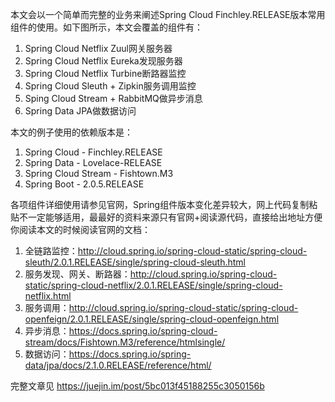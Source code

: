 本文会以一个简单而完整的业务来阐述Spring Cloud Finchley.RELEASE版本常用组件的使用。如下图所示，本文会覆盖的组件有：
1.	Spring Cloud Netflix Zuul网关服务器
2.	Spring Cloud Netflix Eureka发现服务器
3.	Spring Cloud Netflix Turbine断路器监控
4.	Spring Cloud Sleuth + Zipkin服务调用监控
5.	Sping Cloud Stream + RabbitMQ做异步消息
6.	Spring Data JPA做数据访问

本文的例子使用的依赖版本是：
1.	Spring Cloud - Finchley.RELEASE
2.	Spring Data - Lovelace-RELEASE
3.	Spring Cloud Stream - Fishtown.M3
4.	Spring Boot - 2.0.5.RELEASE

各项组件详细使用请参见官网，Spring组件版本变化差异较大，网上代码复制粘贴不一定能够适用，最最好的资料来源只有官网+阅读源代码，直接给出地址方便你阅读本文的时候阅读官网的文档：
1.	全链路监控：http://cloud.spring.io/spring-cloud-static/spring-cloud-sleuth/2.0.1.RELEASE/single/spring-cloud-sleuth.html
2.	服务发现、网关、断路器：http://cloud.spring.io/spring-cloud-static/spring-cloud-netflix/2.0.1.RELEASE/single/spring-cloud-netflix.html 
3.	服务调用：http://cloud.spring.io/spring-cloud-static/spring-cloud-openfeign/2.0.1.RELEASE/single/spring-cloud-openfeign.html
4.	异步消息：https://docs.spring.io/spring-cloud-stream/docs/Fishtown.M3/reference/htmlsingle/
5.	数据访问：https://docs.spring.io/spring-data/jpa/docs/2.1.0.RELEASE/reference/html/

完整文章见 https://juejin.im/post/5bc013f45188255c3050156b
 
